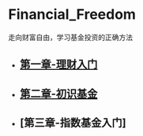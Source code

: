 # Financial_Freedom
走向财富自由，学习基金投资的正确方法

- ## [第一章-理财入门](./chapters/chapter1.md)
- ## [第二章-初识基金](./chapters/chapter2.md)
- ## [第三章-指数基金入门]